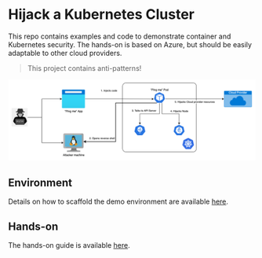 # Hijack a Kubernetes Cluster

This repo contains examples and code to demonstrate container and Kubernetes security. The hands-on is based on Azure, but should be easily adaptable to other cloud providers.

> This project contains anti-patterns!

![Hijack Kubernetes](./docs/hijack-kubernetes.png)

## Environment

Details on how to scaffold the demo environment are available [here](./docs/env.md).

## Hands-on

The hands-on guide is available [here](./docs/hands-on.md).
